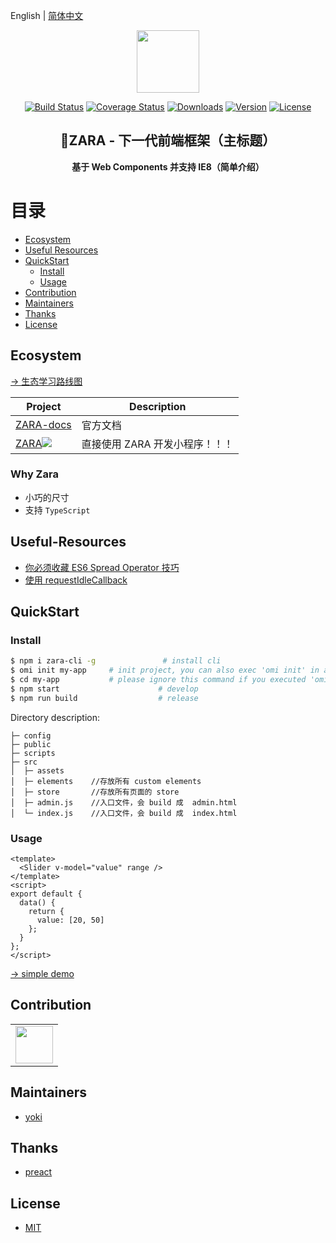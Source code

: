 English | [简体中文](./README.md)

<p align="center"><img width="100" src="https://vuejs.org/images/logo.png"></p>

<p align="center">
  <a href="https://circleci.com/gh/vuejs/vue/tree/dev"><img src="https://img.shields.io/circleci/project/github/vuejs/vue/dev.svg" alt="Build Status"></a>
  <a href="https://codecov.io/github/vuejs/vue?branch=dev"><img src="https://img.shields.io/codecov/c/github/vuejs/vue/dev.svg" alt="Coverage Status"></a>
  <a href="https://npmcharts.com/compare/vue?minimal=true"><img src="https://img.shields.io/npm/dm/vue.svg" alt="Downloads"></a>
  <a href="https://www.npmjs.com/package/vue"><img src="https://img.shields.io/npm/v/vue.svg" alt="Version"></a>
  <a href="https://www.npmjs.com/package/vue"><img src="https://img.shields.io/npm/l/vue.svg" alt="License"></a>
</p>

<h2 align="center">ZARA - 下一代前端框架（主标题）</h2>
<p align="center"><b>基于 Web Components 并支持 IE8（简单介绍）</b></p>

# 目录

- [Ecosystem](#Ecosystem)
- [Useful Resources](#Useful-Resources)
- [QuickStart](#QuickStart)
  - [Install](#Install)
  - [Usage](#Usage)
- [Contribution](#Contribution)
- [Maintainers](#Maintainers)
- [Thanks](#Thanks)
- [License](#license)

## Ecosystem

[→ 生态学习路线图](https://github.com/Tencent/omi/tree/master/assets/rm.md)

| **Project**                                                                                                                               | **Description**                |
| ----------------------------------------------------------------------------------------------------------------------------------------- | ------------------------------ |
| [ZARA-docs](https://github.com/Tencent/omi/blob/master/docs/main-concepts.cn.md)                                                           | 官方文档                       |
| [ZARA![](https://raw.githubusercontent.com/dntzhang/cax/master/asset/hot.png) ](https://github.com/Tencent/omi/tree/master/packages/omip) | 直接使用 ZARA 开发小程序！！！ |

### Why Zara

- 小巧的尺寸
- 支持 `TypeScript`

## Useful-Resources

- [你必须收藏 ES6 Spread Operator 技巧](https://github.com/Tencent/omi/blob/master/tutorial/spread-operator.cn.md)
- [使用 requestIdleCallback](https://div.io/topic/1370)

## QuickStart

### Install

```bash
$ npm i zara-cli -g               # install cli
$ omi init my-app     # init project, you can also exec 'omi init' in an empty folder
$ cd my-app           # please ignore this command if you executed 'omi init' in an empty folder
$ npm start                      # develop
$ npm run build                  # release
```

Directory description:

```
├─ config
├─ public
├─ scripts
├─ src
│  ├─ assets
│  ├─ elements    //存放所有 custom elements
│  ├─ store       //存放所有页面的 store
│  ├─ admin.js    //入口文件，会 build 成  admin.html
│  └─ index.js    //入口文件，会 build 成  index.html
```

### Usage

```vue
<template>
  <Slider v-model="value" range />
</template>
<script>
export default {
  data() {
    return {
      value: [20, 50]
    };
  }
};
</script>
```

[→ simple demo](https://tencent.github.io/omi/packages/omi/examples/counter/)

## Contribution

<table>
    <tbody>
        <tr>
            <td>
                <a target="_blank" href="https://github.com/yokiyokiyoki"><img width="60px" src="https://avatars1.githubusercontent.com/u/20388810?s=460&v=4"></a>
            </td>
        </tr>
    </tbody>
</table>

## Maintainers

- [yoki](https://github.com/yokiyokiyoki)

## Thanks

- [preact](https://github.com/developit/preact)

## License

- [MIT](https://opensource.org/licenses/MIT)
